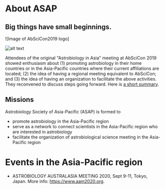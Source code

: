 # About ASAP

## Big things have small beginnings.

![Image of AbSciCon2019 logo]<a href="/images/"></a>

![alt text](https://higherlogicdownload.s3.amazonaws.com/AGU/734326d9-60a8-44e1-a26a-4592aff90992/UploadedImages/AbsiCon/AbSciCon_Space_Needle_Firs_Stars_Logo_322x275.jpg)

Attendees of the original "Astrobiology in Asia" meeting at AbSciCon 2019 showed enthusiasm about (1) promoting astrobiology in their home countries or in the Asia-Pacific countries where their current affiliations are located; (2) the idea of having a regional meeting equivalent to AbSciCon; and (3) the idea of having an organization to facilitate the above activities. They reconvened to discuss steps going forward. Here is <a href="/pdfs/AbSciCon_AsiaPacific_20190628_v2.pdf">a short summary</a>.

## Missions

Astrobiology Society of Asia-Pacific (ASAP) is formed to
* promote astrobiology in the Asia-Pacific region
* serve as a network to connect scientists in the Asia-Pacific region who are interested in astrobiology
* facilitate the organization of astrobiological science meeting in the Asia-Pacific region

# Events in the Asia-Pacific region
* ASTROBIOLOGY AUSTRALASIA MEETING 2020, Sept 9-11, Tokyo, Japan. More info: <a href="https://www.aam2020.org/">https://www.aam2020.org</a>.
